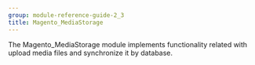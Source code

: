 ```yaml
---
group: module-reference-guide-2_3
title: Magento_MediaStorage
---
```


The Magento_MediaStorage module implements functionality related with upload media files and synchronize it by database.


